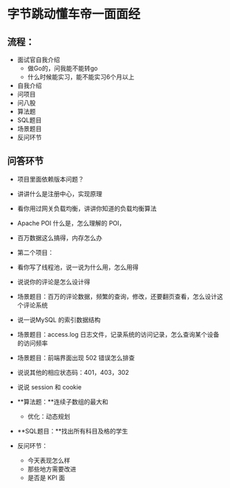 # 字节跳动懂车帝一面面经

## 流程：

- 面试官自我介绍
    - 做Go的，问我能不能转go
    - 什么时候能实习，能不能实习6个月以上
- 自我介绍
- 问项目
- 问八股
- 算法题
- SQL题目
- 场景题目
- 反问环节



## 问答环节

- 项目里面依赖版本问题？
- 讲讲什么是注册中心，实现原理
- 看你用过网关负载均衡，讲讲你知道的负载均衡算法
- Apache POI 什么是，怎么理解的 POI，
- 百万数据这么搞得，内存怎么办
- 第二个项目：
- 看你写了线程池，说一说为什么用，怎么用得
- 说说你的评论是怎么设计得
- 场景题目：百万的评论数据，频繁的查询，修改，还要翻页查看，怎么设计这个评论系统
- 说一说MySQL 的索引数据结构
- 场景题目：access.log 日志文件，记录系统的访问记录，怎么查询某个设备的访问频率
- 场景题目：前端界面出现  502 错误怎么排查
- 说说其他的相应状态码：401，403，302
- 说说 session 和 cookie 
- **算法题：**连续子数组的最大和
    - 优化：动态规划

- **SQL题目：**找出所有科目及格的学生

- 反问环节：

    - 今天表现怎么样
    - 那些地方需要改进
    - 是否是 KPI 面

    

